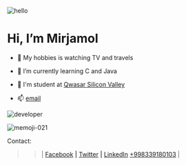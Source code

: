 

![hello](https://user-images.githubusercontent.com/96412090/186645110-ba250d9a-b982-4b21-b3f4-2d75eb7acdad.png) 
# Hi, I’m Mirjamol

- 👀 My hobbies is watching TV and travels

- 🌱 I’m currently learning C and Java

- :information_desk_person: I'm student at [Qwasar Silicon Valley](https://qwasar.io/)

- 📫 [email ](alpholmon@gmail.com)


  
![developer](https://user-images.githubusercontent.com/96412090/186638132-ffbce524-8e8b-49ab-8d1b-9144b46dcb3e.png)

![memoji-021](https://user-images.githubusercontent.com/96412090/186644372-cb8a833d-63e7-40c5-8dac-8921c8ba6c2c.png)

Contact:

>>| 
<a href="https://facebook.com/holmonalp">Facebook</a> **|**
<a href="https://twitter.com/holmonalp">Twitter</a> **|**
<a href="https://linkedin.com/holmonalp">LinkedIn</a>
<a href="tel:+998339180103">+998339180103</a>
>>|
<!---
holmon-alp/About-Me is a ✨ special ✨ repository because its `README.md` (this file) appears on your GitHub profile.
You can click the Preview link to take a look at your changes.
--->

